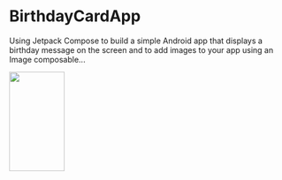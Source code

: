 # BirthdayCardApp
Using Jetpack Compose to build a simple Android app that displays a birthday message on the screen and to add images to your app using an Image composable...

<img src = "https://github.com/poojac1911/BirthdayCardApp/assets/96935709/d415482f-d600-4c49-ad1d-5c0d849ceb5b" width= "100" height = "180">
